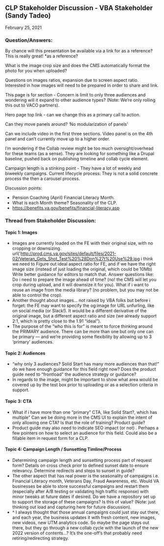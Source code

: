 ## CLP Stakeholder Discussion - VBA Stakeholder (Sandy Tadeo)
February 25, 2021

### Question/Answers:
By chance will this presentation be available via a link for as a reference? This is really great! *as a reference? 

What is the image crop size and does the CMS automatically format the photo for you when uploaded?

Questions on images ratios, expansion due to screen aspect ratio.  Interested in how images will need to be prepared in order to share and link.  

This page is for section - Concern is limit to only three audiences and wondering will it expand to other audience types?  (Note: We’re only rolling this out to VACO partners). 

Hero page top link - can we change this as a primary call to action.

Can they move panels around?  ‘No modularization of panels’

Can we include video in the first three sections.  Video panel is on the 4th panel and can’t currently move up to a higher order. 

I’m wondering if the Collab review might be too much oversight/overhead for these teams (as a sense).  They are looking for something like a Drupal baseline, pushed back on publishing timeline and collab cycle element.  

Campaign length is a stinking point - They have a lot of weekly and biweekly campaigns.  Current lifecycle process:  They is not a solid concrete process the then a carousel process.  

Discussion points:
- Pension Coaching (April) Financial Literacy Month.
- What is each Month theme?  Seasonality of the CLP.  
- https://benefits.va.gov/benefits/financial-literacy.asp

### Thread from Stakeholder Discussion:
#### Topic 1: Images
- Images are currently loaded on the FE wiith their original size, with no cropping or downsizing. url('http://prod.cms.va.gov/sites/default/files/2021-02/Veteran_Gets_Shot_Test%20%28Don%27t%20Use%29.jpg
i think we need to Figure out ideal aspect ratio for FE, and if we have the right image size (instead of just loading the original, which could be 10Mb)
Write better guidance for editors to match that. Answer questions like: Do i need to prepare the image ahead of time? (no! the CMS will let you crop during upload, and it will downsize it for you). What if i want to reuse an image from the media library? (no problem, but you may not be able to control the crop).
- Another thought about images… not raised by VBA folks but before i forget: the FE may want to specify the og:image for URL unfurling, like on social media (or Slack!). It would be a different derivative of the original image, but a different aspect ratio and size (we already support 2:1, which is pretty close to the 1.91 “ideal”).
- The purpose of the “who this is for” is meant to force thinking around the PRIMARY audience. There can be more than one but only one can be primary — and we’re providing some flexibility by allowing up to 3 ‘primary’ audiences.

#### Topic 2: Audiences
- “why only 3 audiences? Solid Start has many more audiences than that!”
do we have enough guidance for this field right now? Does the product guide need to “frontload” the audience strategy or guidance?
- In regards to the image, might be important to show what area would be covered up by the test box prior to uploading or as a selection criteria in support.

#### Topic 3: CTA
- What if i have more than one “primary” CTA, like Solid Start?, which has multiple”
Can we be doing more in the CMS UI to explain the intent of only allowing one CTA? Is that the role of training? Product guide?
- Product guide may also need to indicate SEO impact (or not) .  Perhaps a few pointers on how to select an audience for this field.  Could also be a fillable item in request form for a CLP.

#### Topic 4: Campaign Length / Sunsetting Timline/Process
- Determining campaign length and sunsetting process part of request form?  Details on cross check prior to defined sunset date to ensure relevancy.  Determine redirects and steps to sunset in guide?
- The other aspect that has real power is the seasonality of campaigns i.e. Financial Literacy month, Veterans Day, Fraud Awareness, etc.  Would VA businesses be able to store successful campaigns and restart them (especially after A/B testing or validating high traffic response) with minor tweaks at future dates if desired.  Do we have a repository set up to support the storage of these campaigns?  Is this of value?  (Note: just thinking out load and capturing here for future discussion).
- ^ I always thought that those annual campaigns could just stay out there, and each year, the business updates it with fresh content, new images, new videos, new UTM analytics code. So maybe the page stays out there, but they go through a new collab cycle with the launch of the new 2022 version of contents…?
It’s the one-off’s that probably need retiring/redirecting strategy.

